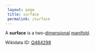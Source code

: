 ```yaml
---
 layout: page
 title: surface
 permalink: /surface
---
```

A **surface** is a two-[dimensional](https://defsmath.github.io/DefsMath/dimension_of_manifold) [manifold](https://defsmath.github.io/DefsMath/definitions/manifold).

Wikidata ID: [Q484298](https://www.wikidata.org/wiki/Q484298)
